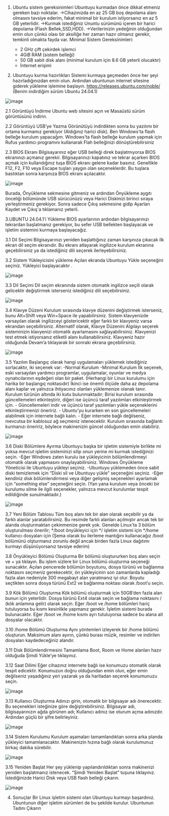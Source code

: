 1. Ubuntu sistem gereksinimleri 
    Ubuntuyu kurmadan önce dikkat etmeniz gereken bazı noktalar.
    ->Cihazınızda en az 25 GB boş depolama alanı olmasını tavsiye ederim, fakat minimal bir kurulum istiyorsanız en az 5 GB yeterlidir. 
    ->Kurmak istediğiniz Ununtu sürümünü içeren bir harici depolama (Flash Bellek,SSD,HDD).
    ->Verilerinizin yedeğinin olduğundan emin olun çünkü olası bir aksiliğe her zaman hazır olmanız gerekir, temkinli olmakta fayda var. 
    Minimal Sistem Gereksinimleri:
    + 2 GHz çift çekirdek işlemci 
    + 4GiB RAM (sistem belleği)
    + 50 GB sabit disk alanı (minimal kurulum için 8.6 GB yeterli olucaktır)
    + İnternet erişimi 





2. Ubuntuyu kurma hazırlıkları
    Sistemi kurmaya geçmeden önce her şeyi hazırladığınızdan emin olun. Ardından ubuntunun internet sitesine giderek yükleme işlemine başlayın.
     https://releases.ubuntu.com/noble/ 
    (Benim indirdiğim sürüm Ubuntu 24.04.1)
  
  ![image](https://github.com/user-attachments/assets/4dec2fbd-805e-4e35-8e32-ff10c91f36e5)
  
  
  2.1 Görüntüyü İndirme 
    Ubuntu web sitesini açın ve Masaüstü sürüm görüntüsünü indirin.
  
   
  2.2 Görüntüyü USB’ye Yazma 
    Görünütüyü indirdikten sonra bu yazılımı bir ortama kurmamız gerekiyor (Aldığınız harici disk). Ben Windows’ta flash belleğe kurulum yapacağım. Windows’ta flash belleğe kurulum yapmak için Rufus yardımcı programını kullanarak Flah belleğinizi dönüştürebilirsiniz 
  
  
  2.3 BIOS Ekranı 
    Bilgisayarınız eğer USB belleği direk başlatmıyorsa BIOS ekranınızı açmanız gerekir. Bilgisayarınızı kapatınız ve tekrar açarken BIOS açmak için kullandığınız tuşa BIOS ekranı gelene kadar basınız. Genellikle F12, F2, F10 veya Escape tuşları yaygın olan seçeneklerdir. Bu tuşlara bastıktan sonra karşınıza BIOS ekranı açılacaktır. 
  
  ![image](https://github.com/user-attachments/assets/05c22145-8f0b-410e-86dc-ef7213911cbd)
  
  Burada, Önyükleme sekmesine gitmeniz ve ardından Önyükleme aygıtı önceliği bölümünde USB sürücünüzü veya Harici Diskinizi birinci sıraya yerleştirmeniz gerekiyor. Sonra sadece Çıkış sekmesine gidip Ayarları Kaydet ve Çıkış'a tıklamanız yeterli.





3.UBUNTU 24.04.1’i Yükleme
    BIOS ayarlarının ardından bilgisayarınızı tekrardan başlatmanız gerekiyor, bu sefer USB bellekten başlayacak ve işletim sistemini kurmaya başlayacağız. 
  
  
  3.1 Dil Seçimi 
    Bilgisayarınızı yeniden başlattığınız zaman karşınıza çıkacak ilk ekran dil seçim ekranıdır. Bu ekranı atlayarak ingilizce kurulum ekranına geçebilirsiniz ya da istediğiniz dili seçerek ilerleyebilirsiniz.
  
  
  3.2 Sistem Yükleyicisini yükleme 
    Açılan ekranda Ubuntuyu Yükle seçeneğini seçiniz. Yükleyici başlayacaktır .
  
   ![image](https://github.com/user-attachments/assets/2c28cd32-49f6-40a7-895a-8f601543c92a)
  
  
  3.3 Dil Seçimi 
    Dil seçim ekranında sistem otomatik ingilizce seçili olarak gelicektir değiştirmek isterseniz istediğiniz dili seçebilirsiniz. 
  
   ![image](https://github.com/user-attachments/assets/643a29dc-5dc5-42f5-80bd-2372044be0f9)
  
  
  3.4 Klavye Düzeni 
    Kurulum sırasında klavye düzenini değiştirmek isterseniz, bunu Alt+Shift veya Win+Space ile yapabilirsiniz. 
    Sistem klavyenizde varsayılan olarak ingilizceyi göstericektir eğer farklı bir klavyeniz varsa ekrandan seçebilirsiniz. 
    Alternatif olarak, Klavye Düzenini Algılayı seçerek sisteminizin klavyenizi otomatik ayarlamasını sağlayabilirsiniz. Klavyenizi test etmek istiyorsanız etiketli alanı kullanabilirsiniz. 
    Klavyeniz hazır olduğunda Devam’a tıklayarak bir sonraki ekrana geçebilirsiniz. 
  
   ![image](https://github.com/user-attachments/assets/eecc141b-94f4-4cee-9108-7b6b554c38cc)
  
  
  3.5 Yazılım 
    Başlangıç olarak hangi uygulamaları yüklemek istediğiniz sorlacaktır, iki seçenek var: 
    -Normal Kurulum 
    -Minimal Kurulum
    İlk seçenek, eski varsayılan yardımcı programlar, uygulamalar, oyunlar ve medya oynatıcılarının eşdeğeri olan bir paket. (Herhangi bir Linux kurulumu için harika bir başlangıç noktasıdır)
    İkinci ise önemli ölçüde daha az depolama alanı kaplar ve yalnızca ihtiyacınız olanları yüklemenize olanak tanır. 
    Kurulum türünün altında iki kutu bulunmaktadır; 
    Birisi kurulum sırasında güncellemeleri etkinleştirir, diğeri ise üçüncü taraf yazılımları etkinleştirmek için.
    - Güncellemeleri indir ve üçüncü taraf yazılımları yükle seçeneklerini etkinleştirmenizi öneririz.
    - Ubuntu'yu kurarken en son güncellemeleri alabilmek için internete bağlı kalın.
    - Eğer internete bağlı değilseniz, mevcutsa bir kablosuz ağ seçmeniz istenecektir. Kurulum sırasında bağlantı kurmanızı öneririz, böylece makinenizin güncel olduğundan emin olabiliriz.
   
   ![image](https://github.com/user-attachments/assets/238c5b90-a425-4ecf-93a0-8d189b3ed406)
  
  
  3.6 Diski Bölümlere Ayırma
    Ubuntuyu başka bir işletim sistemiyle birlikte mi yoksa mevcut işletim sisteminizi silip onun yerine mi kurmak istediğinizi seçin.
    -Eğer Windows zaten kurulu ise yükleyicinin bölümlendirmeyi otomatik olarak yapmasını onaylayabilirsiniz. Windows Önyükleme Yöneticisi ile Ubuntuyu yükleyi seçiniz.
    -Ubuntuyu yüklemeden önce sabit diski temizlemek için “Diski sil ve Ubuntuyu yükle” seçeneğini seçiniz. 
    -Eğer kendiniz disk bölümlendirmesi veya diğer gelişmiş seçenekleri ayarlamak için “something else” seçeneğini seçin. 
     (Yan yana kurulum veya önceki bir kurulumu silme ile ilgili seçenekler, yalnızca mevcut kurulumlar tespit edildiğinde sunulmaktadır.)
  
  ![image](https://github.com/user-attachments/assets/bc665c4f-1255-4a24-9329-fb8a7e255481)
  
  
  3.7 Yeni Bölüm Tablosu 
    Tüm boş alanı tek bir alan olarak seçebilir ya da farklı alanlar yaratabilirsiniz. Bu resimde farklı alanları açılmıştır ancak tek bir alanda oluşturmaktan çekinmenize gerek yok. 
    Genelde Linux’ta 3 bölüm oluşturulması önerilir;
    */boot önyükleyici için 
    */ işletim sistemi için 
    */home kullanıcı dosyaları için 
    (Şema olarak bu ilerleme mantığını kullanacağız /boot bölümünü olşturmanız zorunlu değil ancak birden fazla Linux dağıtımı kurmayı düşünüyorsanız tavsiye ederim)
  
  
  3.8 Önyükleyici Bölümü Oluşturma 
    Bir bölümü oluştururken boş alanı seçin ve + ya tıklayın. Bu işlem sizlere bir Linux bölümü oluşturma seçeneği sunacaktır. 
    Açılan pencerede bölümün boyutunu, dosya türünü ve bağlanma noktasını seçmeniz gerekecektir, ön yükleyicinin son zamanlarda kapladığı fazla alan nedeniyle 300 megabayt alan yaratmanız iyi olur. Boyutu seçtikten sonra dosya türünü Ext2 ve bağlanma noktası olarak /boot’u  seçin.
  
  
  3.9 Kök Bölümü Oluşturma 
    Kök bölümü oluşturmak için 50GB’den fazla alan bunun için yeterlidir. Dosya türünü Ext4 olarak seçin ve bağlama noktasını / (kök anlamına gelir) olarak seçin. 
    Eğer /boot ve /home bölümleri hariç tutuluyorsa bu kısmı kesinlikle yapmanız gerekir. İşletim sistemi burada bulunacaktır. 
    Eğer /boot ve /home kısmı ayrı tutuluyorsa sadece bu alana ait dosyalar olacaktır. 
  
  
  
  3.10 /home Bölümü Oluşturma 
    Aynı yöntemleri izleyerek bir /home bölümü oluşturun. Maksimum alanı ayırın, çünkü burası müzik, resimler ve indirilen dosyaları kaydedeceğiniz alandır. 
  
  
  3.11 Disk Bölümlendirmesini Tamamlama 
    Boot, Room ve Home alanları hazır olduğuda Şimdi Yükle’ye tıklayınız. 
  
  
  3.12 Saat Dilimi
    Eğer cihazınız internete bağlı ise konumuzu otomatik olarak tespit edicektir. Konumuzun doğru olduğundan emin olun, eğer emin değilseniz yaşadığınız yeri yazarak ya da haritadan seçerek konumunuzu seçin. 
  
   ![image](https://github.com/user-attachments/assets/eaac039b-a289-4888-aaf1-0f62a40a0bed)
  
   
  3.13 Kullanıcı Oluşturma 
    Adınızı girin, otomatik bir bilgisayar adı önerecektir. Bu seçenekleri isteğinize göre değiştirebilirsiniz. 
    Bilgisayar adı, bilgisayarınızın ağda görünen adı; Kullanıcı adınız ise oturum açma adınızdır.
    Ardından güçlü bir şifre belirleyiniz.
  
   ![image](https://github.com/user-attachments/assets/b90bf754-9890-4506-9a3f-3e08168a3214)
  
  
  3.14 Sistem Kurulumu
    Kurulum aşamaları tamamlandıktan sonra arka planda yükleyici tamamlanacaktır. Makinenizin hızına bağlı olarak kurulumunuz birkaç dakika sürebilir.
    
  ![image](https://github.com/user-attachments/assets/ae19cf73-feed-496e-8ff5-80732f71caa7)
  
  3.15 Yeniden Başlat
    Her şey yüklenip yapılandırıldıktan sonra makinenizi yeniden başlatmanız istenecek. “Şimdi Yeniden Başlat” tuşuna tıklayınız. İstediğinizde Harici Disk veya USB flash belleği çıkarın.
    
  ![image](https://github.com/user-attachments/assets/acbcd8d1-a037-4a71-b8f1-f2303939f915)


4. Sonuçlar
  Bir Linux işletim sistemi olan Ubuntuyu kurmayı başardınız. 
  Ubuntunun diğer işletim sürümleri de bu şekilde kurulur.
  Ubuntunun Tadını Çıkarın

